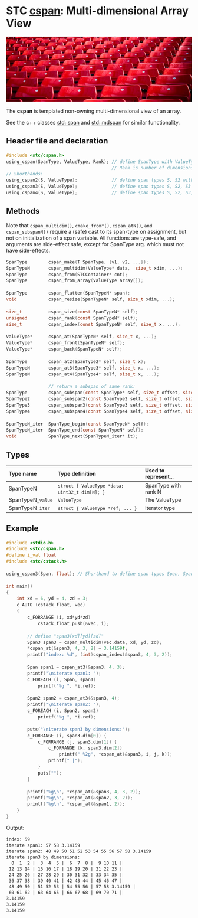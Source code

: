 # STC [cspan](../include/stc/cspan.h): Multi-dimensional Array View
![Array](pics/array.jpg)

The **cspan** is templated non-owning multi-dimensional view of an array. 

See the c++ classes [std::span](https://en.cppreference.com/w/cpp/container/span) and 
[std::mdspan](https://en.cppreference.com/w/cpp/container/mdspan) for similar functionality.

## Header file and declaration

```c
#include <stc/cspan.h>
using_cspan(SpanType, ValueType, Rank); // define SpanType with ValueType elements.
                                        // Rank is number of dimensions (max 4)
// Shorthands:
using_cspan2(S, ValueType);             // define span types S, S2 with ranks 1, 2.
using_cspan3(S, ValueType);             // define span types S, S2, S3 with ranks 1, 2, 3.
using_cspan4(S, ValueType);             // define span types S, S2, S3, S4 with ranks 1, 2, 3, 4.
```
## Methods
Note that `cspan_multidim()`, `cmake_from*()`, `cspan_atN()`, `and cspan_subspanN()` require a (safe) cast to its span-type
on assignment, but not on initialization of a span variable. All functions are type-safe, and arguments are side-effect safe, except for SpanType arg. which must not have side-effects.
```c
SpanType        cspan_make(T SpanType, {v1, v2, ...});                  // make a 1d-dimensional cspan from values
SpanTypeN       cspan_multidim(ValueType* data,  size_t xdim, ...);     // create a multi-dimensional cspan
SpanType        cspan_from(STCContainer* cnt);                          // create a 1d cspan from a compatible STC container
SpanType        cspan_from_array(ValueType array[]);                    // create a 1d cspan from a C array

SpanType        cspan_flatten(SpanTypeN* span);                         // create a 1d cspan from a multidim span
void            cspan_resize(SpanTypeN* self, size_t xdim, ...);        // change the extent of each dimension

size_t          cspan_size(const SpanTypeN* self);                      // return number of elements
unsigned        cspan_rank(const SpanTypeN* self);                      // return number of dimensions
size_t          cspan_index(const SpanTypeN* self, size_t x, ...);      // index of element
                
ValueType*      cspan_at(SpanTypeN* self, size_t x, ...);               // at(): num of args specifies rank of input span.
ValueType*      cspan_front(SpanTypeN* self);
ValueType*      cspan_back(SpanTypeN* self);

SpanType        cspan_at2(SpanType2* self, size_t x);                   // return a 1d subspan from a 2d span.
SpanTypeN       cspan_at3(SpanType3* self, size_t x, ...);              // return a 1 or 2d subspan from a 3d span.
SpanTypeN       cspan_at4(SpanType4* self, size_t x, ...);              // number of args determines rank of output span.

                // return a subspan of same rank:
SpanType        cspan_subspan(const SpanType* self, size_t offset, size_t count);
SpanType2       cspan_subspan2(const SpanType2 self, size_t offset, size_t count);
SpanType3       cspan_subspan3(const SpanType3 self, size_t offset, size_t count);
SpanType4       cspan_subspan4(const SpanType4 self, size_t offset, size_t count);

SpanTypeN_iter  SpanType_begin(const SpanTypeN* self);
SpanTypeN_iter  SpanType_end(const SpanTypeN* self);
void            SpanType_next(SpanTypeN_iter* it);
```
## Types

| Type name         | Type definition                                | Used to represent... |
|:------------------|:-----------------------------------------------|:---------------------|
| SpanTypeN         | `struct { ValueType *data; uint32_t dim[N]; }` | SpanType with rank N |
| SpanTypeN`_value` | `ValueType`                                    | The ValueType        |
| SpanTypeN`_iter`  | `struct { ValueType *ref; ... }`               | Iterator type        |

## Example
```c
#include <stdio.h>
#include <stc/cspan.h>
#define i_val float
#include <stc/cstack.h>

using_cspan3(Span, float); // Shorthand to define span types Span, Span2, and Span3.

int main()
{
    int xd = 6, yd = 4, zd = 3;
    c_AUTO (cstack_float, vec)
    {
        c_FORRANGE (i, xd*yd*zd)
            cstack_float_push(&vec, i);

        // define "span3[xd][yd][zd]"
        Span3 span3 = cspan_multidim(vec.data, xd, yd, zd);
        *cspan_at(&span3, 4, 3, 2) = 3.14159f;
        printf("index: %d", (int)cspan_index(&span3, 4, 3, 2));

        Span span1 = cspan_at3(&span3, 4, 3);
        printf("\niterate span1: ");
        c_FOREACH (i, Span, span1)
            printf("%g ", *i.ref);

        Span2 span2 = cspan_at3(&span3, 4);
        printf("\niterate span2: ");
        c_FOREACH (i, Span2, span2)
            printf("%g ", *i.ref);

        puts("\niterate span3 by dimensions:");
        c_FORRANGE (i, span3.dim[0]) {
            c_FORRANGE (j, span3.dim[1]) {
                c_FORRANGE (k, span3.dim[2])
                    printf(" %2g", *cspan_at(&span3, i, j, k));
                printf(" |");
            }
            puts("");
        }

        printf("%g\n", *cspan_at(&span3, 4, 3, 2));
        printf("%g\n", *cspan_at(&span2, 3, 2));
        printf("%g\n", *cspan_at(&span1, 2));
    }
}
```
Output:
```
index: 59
iterate span1: 57 58 3.14159 
iterate span2: 48 49 50 51 52 53 54 55 56 57 58 3.14159 
iterate span3 by dimensions:
  0  1  2 |  3  4  5 |  6  7  8 |  9 10 11 |
 12 13 14 | 15 16 17 | 18 19 20 | 21 22 23 |
 24 25 26 | 27 28 29 | 30 31 32 | 33 34 35 |
 36 37 38 | 39 40 41 | 42 43 44 | 45 46 47 |
 48 49 50 | 51 52 53 | 54 55 56 | 57 58 3.14159 |
 60 61 62 | 63 64 65 | 66 67 68 | 69 70 71 |
3.14159
3.14159
3.14159
```
